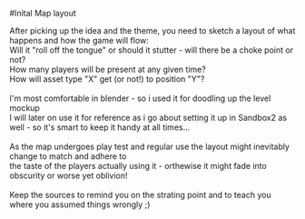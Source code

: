 #Inital Map layout

After picking up the idea and the theme, you need to sketch a layout of what happens and how the game will flow:<br>
Will it "roll off the tongue" or should it stutter - will there be a choke point or not?<br>
How many players will be present at any given time?<br>
How will asset type "X" get (or not!) to position "Y"?<br>
<br>
I'm most comfortable in blender - so i used it for doodling up the level mockup<br>
I will later on use it for reference as i go about setting it up in Sandbox2 as well - so it's smart to keep it handy at all times...<br>
<br>
As the map undergoes play test and regular use the layout might inevitably change to match and adhere to<br>
the taste of the players actually using it - orthewise it might fade into obscurity or worse yet oblivion!<br>
<br>
Keep the sources to remind you on the strating point and to teach you where you assumed things wrongly ;)<br>
<br>
